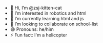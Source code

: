 - 👋 Hi, I’m @zsj-kitten-cat
- 👀 I’m interested in robotics and html
- 🌱 I’m currently learning html and js 
- 💞️ I’m looking to collaborate on school-list
- 😄 Pronouns: he/him
- ⚡ Fun fact: I'm a helicopter

<!---
zsj-kitten-cat/zsj-kitten-cat is a ✨ special ✨ repository because its `README.md` (this file) appears on your GitHub profile.
You can click the Preview link to take a look at your changes.
--->
